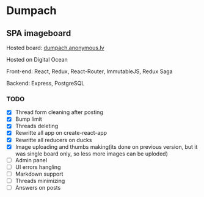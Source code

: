 # Dumpach
## SPA imageboard

Hosted board: [dumpach.anonymous.lv](dumpach.anonymous.lv)

Hosted on Digital Ocean

Front-end: React, Redux, React-Router, ImmutableJS, Redux Saga

Backend: Express, PostgreSQL

### TODO
- [x] Thread form cleaning after posting
- [x] Bump limit
- [x] Threads deleting
- [x] Rewritte all app on create-react-app
- [x] Rewritte all reducers on ducks
- [x] Image uploading and thumbs making(its done on previous version, but it was single board only, so less more images can be uploded)
 -[ ] Admin panel
- [ ] UI errors hangling
- [ ] Markdown support
- [ ] Threads minimizing
- [ ] Answers on posts